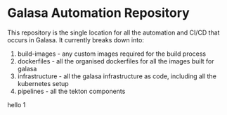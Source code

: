 # Galasa Automation Repository

This repository is the single location for all the automation and CI/CD that occurs in Galasa. It currently breaks down into:
1. build-images - any custom images required for the build process
1. dockerfiles - all the organised dockerfiles for all the images built for galasa
1. infrastructure - all the galasa infrastructure as code, including all the kubernetes setup
1. pipelines - all the tekton components

 hello  1
